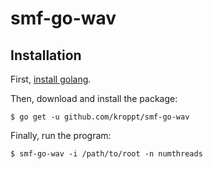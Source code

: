 # smf-go-wav

## Installation

First, [install golang](https://golang.org/doc/install).

Then, download and install the package:

    $ go get -u github.com/kroppt/smf-go-wav

Finally, run the program:

    $ smf-go-wav -i /path/to/root -n numthreads
